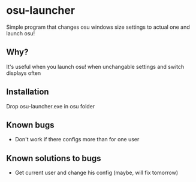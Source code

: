 # osu-launcher
Simple program that changes osu windows size settings to actual one and launch osu!
## Why?
It's useful when you launch osu! when unchangable settings and switch displays often
## Installation
Drop osu-launcher.exe in osu folder
## Known bugs
- Don't work if there configs more than for one user
## Known solutions to bugs
- Get current user and change his config (maybe, will fix tomorrow)
